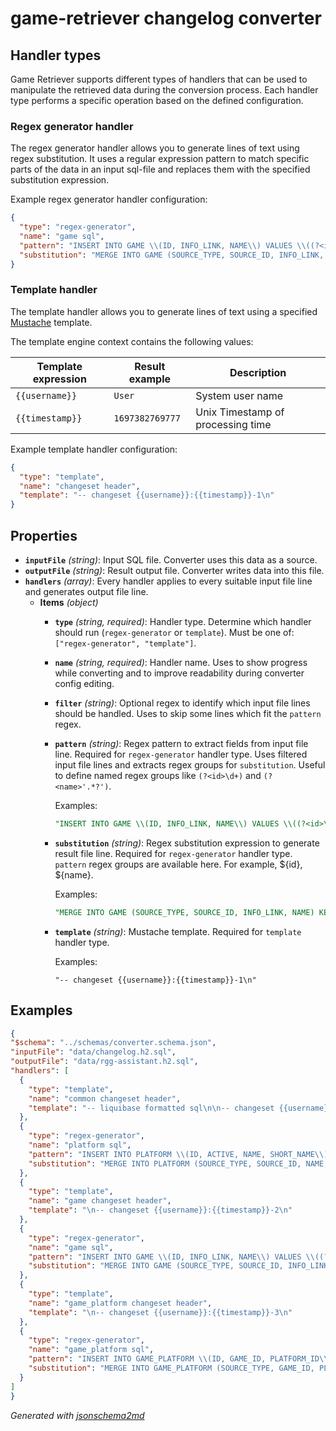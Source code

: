 # game-retriever changelog converter

## Handler types

Game Retriever supports different types of handlers that can be used to manipulate the retrieved data during the
conversion process. Each handler type performs a specific operation based on the defined configuration.

### Regex generator handler

The regex generator handler allows you to generate lines of text using regex substitution. It uses a regular expression
pattern to match specific parts of the data in an input sql-file and replaces them with the specified substitution
expression.

Example regex generator handler configuration:

```json
{
  "type": "regex-generator",
  "name": "game sql",
  "pattern": "INSERT INTO GAME \\(ID, INFO_LINK, NAME\\) VALUES \\((?<id>\\d+), (?<infoLink>'.*?'), (?<name>'.*?')\\);",
  "substitution": "MERGE INTO GAME (SOURCE_TYPE, SOURCE_ID, INFO_LINK, NAME) KEY (SOURCE_TYPE, SOURCE_ID) VALUES ('IGDB', '${id}', ${infoLink}, ${name});"
}
```

### Template handler

The template handler allows you to generate lines of text using a specified [Mustache](https://mustache.github.io/)
template.

The template engine context contains the following values:

| Template expression | Result example  | Description                       |
|---------------------|-----------------|-----------------------------------|
| `{{username}}`      | `User`          | System user name                  |
| `{{timestamp}}`     | `1697382769777` | Unix Timestamp of processing time |

Example template handler configuration:

```json
{
  "type": "template",
  "name": "changeset header",
  "template": "-- changeset {{username}}:{{timestamp}}-1\n"
}
```

## Properties

- **`inputFile`** *(string)*: Input SQL file. Converter uses this data as a source.
- **`outputFile`** *(string)*: Result output file. Converter writes data into this file.
- **`handlers`** *(array)*: Every handler applies to every suitable input file line and generates output file line.
    - **Items** *(object)*
        - **`type`** *(string, required)*: Handler type. Determine which handler should run (`regex-generator`
          or `template`). Must be one of: `["regex-generator", "template"]`.
        - **`name`** *(string, required)*: Handler name. Uses to show progress while converting and to improve
          readability during converter config editing.
        - **`filter`** *(string)*: Optional regex to identify which input file lines should be handled. Uses to skip
          some lines which fit the `pattern` regex.
        - **`pattern`** *(string)*: Regex pattern to extract fields from input file line. Required for `regex-generator`
          handler type. Uses filtered input file lines and extracts regex groups for `substitution`. Useful to define
          named regex groups like `(?<id>\d+)` and `(?<name>'.*?')`.

          Examples:
          ```sql
          "INSERT INTO GAME \\(ID, INFO_LINK, NAME\\) VALUES \\((?<id>\\d+), (?<infoLink>'.*?'), (?<name>'.*?')\\);"
          ```

        - **`substitution`** *(string)*: Regex substitution expression to generate result file line. Required
          for `regex-generator` handler type. `pattern` regex groups are available here. For example, ${id}, ${name}.

          Examples:
          ```sql
          "MERGE INTO GAME (SOURCE_TYPE, SOURCE_ID, INFO_LINK, NAME) KEY (SOURCE_TYPE, SOURCE_ID) VALUES ('IGDB', '${id}', ${infoLink}, ${name});"
          ```

        - **`template`** *(string)*: Mustache template. Required for `template` handler type.

          Examples:
          ```
          "-- changeset {{username}}:{{timestamp}}-1\n"
          ```

## Examples

  ```json
  {
  "$schema": "../schemas/converter.schema.json",
  "inputFile": "data/changelog.h2.sql",
  "outputFile": "data/rgg-assistant.h2.sql",
  "handlers": [
    {
      "type": "template",
      "name": "common changeset header",
      "template": "-- liquibase formatted sql\n\n-- changeset {{username}}:{{timestamp}}-1\n"
    },
    {
      "type": "regex-generator",
      "name": "platform sql",
      "pattern": "INSERT INTO PLATFORM \\(ID, ACTIVE, NAME, SHORT_NAME\\) VALUES \\((?<id>\\d+), TRUE, (?<name>'.*?'), (?<shortName>'.*?')\\);",
      "substitution": "MERGE INTO PLATFORM (SOURCE_TYPE, SOURCE_ID, NAME, SHORT_NAME) KEY (SOURCE_TYPE, SOURCE_ID) VALUES ('IGDB', ${id}, ${name}, ${shortName});"
    },
    {
      "type": "template",
      "name": "game changeset header",
      "template": "\n-- changeset {{username}}:{{timestamp}}-2\n"
    },
    {
      "type": "regex-generator",
      "name": "game sql",
      "pattern": "INSERT INTO GAME \\(ID, INFO_LINK, NAME\\) VALUES \\((?<id>\\d+), (?<infoLink>'.*?'), (?<name>'.*?')\\);",
      "substitution": "MERGE INTO GAME (SOURCE_TYPE, SOURCE_ID, INFO_LINK, NAME) KEY (SOURCE_TYPE, SOURCE_ID) VALUES ('IGDB', '${id}', ${infoLink}, ${name});"
    },
    {
      "type": "template",
      "name": "game_platform changeset header",
      "template": "\n-- changeset {{username}}:{{timestamp}}-3\n"
    },
    {
      "type": "regex-generator",
      "name": "game_platform sql",
      "pattern": "INSERT INTO GAME_PLATFORM \\(ID, GAME_ID, PLATFORM_ID\\) VALUES \\(\\d+, (?<gameId>.*?), (?<platformId>.*?)\\);",
      "substitution": "MERGE INTO GAME_PLATFORM (SOURCE_TYPE, GAME_ID, PLATFORM_ID) KEY (GAME_ID, PLATFORM_ID) VALUES ('IGDB', (SELECT ID FROM game WHERE SOURCE_TYPE='IGDB' AND SOURCE_ID='${gameId}'), (SELECT ID FROM platform WHERE SOURCE_TYPE='IGDB' AND SOURCE_ID='${platformId}'));"
    }
  ]
}
  ```

_Generated with [jsonschema2md](https://github.com/sbrunner/jsonschema2md)_
